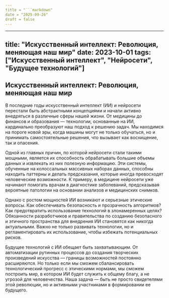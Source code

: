 ```yaml
---
title = "```markdown"
date = "2025-09-26"
draft = false
---
```


---
title: "Искусственный интеллект: Революция, меняющая наш мир"
date: 2023-10-01
tags: ["Искусственный интеллект", "Нейросети", "Будущее технологий"]
---

## Искусственный интеллект: Революция, меняющая наш мир

В последние годы искусственный интеллект (ИИ) и нейросети перестали быть абстрактными концепциями и начали активно внедряться в различные сферы нашей жизни. От медицины до финансов и образования — технологии, основанные на ИИ, кардинально преобразуют наш подход к решению задач. Мы находимся на пороге новой эры, когда машины могут не только обучаться, но и принимать самостоятельные решения, что вызывает как восхищение, так и опасения.

Одной из главных причин, по которой нейросети стали такими мощными, является их способность обрабатывать большие объемы данных и извлекать из них полезную информацию. Эти системы, обученные на колоссальных массивных наборах данных, способны находить паттерны и делать предсказания, которые иногда превосходят человеческие возможности. К примеру, в медицине нейросети уже начинают помогать врачам в диагностике заболеваний, предсказывая вероятные патологии на основании анализов и медицинских снимков.

Однако с ростом мощностей ИИ возникают и серьезные этические вопросы. Как обеспечивать безопасность и прозрачность алгоритмов? Как предотвратить использование технологий в злонамеренных целях? Обязанности разработчиков и правительства по созданию безопасного и этичного пространства для внедрения ИИ становятся как никогда актуальными. Важно не только развивать технологии, но и регламентировать их использование, чтобы избежать потенциальных рисков.

Будущее технологий с ИИ обещает быть захватывающим. От автоматизации рутинных процессов до создания творческих произведений искусства — границы возможностей постоянно расширяются. Но только если мы сможем сбалансировать технологический прогресс с этическими нормами, мы сможем построить мир, в котором ИИ будет служить к общему благу, а не угрозой для человечества. Наша задача — быть не просто свидетелями этой революции, но и активными участниками в формировании ее будущего.
```